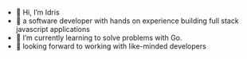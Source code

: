 - 👋 Hi, I’m Idris
- 👀 a software developer with hands on experience building full stack javascript applications
- 💞️ I’m currently learning to solve problems with Go.
- :full_moon_with_face: looking forward to working with like-minded developers

<!---
idris is a ✨ special ✨ repository because its `README.md` (this file) appears on your GitHub profile.
You can click the Preview link to take a look at your changes.
--->
